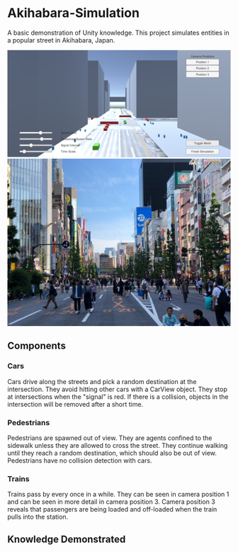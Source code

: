 # Akihabara-Simulation
A basic demonstration of Unity knowledge. This project simulates entities in a popular street in Akihabara, Japan. 

![Simulation](/misc/screenshot.png)
![Simulation inspired by](/misc/Akihabara.jpg)

## Components
### Cars
Cars drive along the streets and pick a random destination at the intersection. They avoid hitting other cars with a CarView object. They stop at intersections when the "signal" is red. If there is a collision, objects in the intersection will be removed after a short time.
### Pedestrians
Pedestrians are spawned out of view. They are agents confined to the sidewalk unless they are allowed to cross the street. They continue walking until they reach a random destination, which should also be out of view. Pedestrians have no collision detection with cars.
### Trains
Trains pass by every once in a while. They can be seen in camera position 1 and can be seen in more detail in camera position 3. Camera position 3 reveals that passengers are being loaded and off-loaded when the train pulls into the station.

## Knowledge Demonstrated
